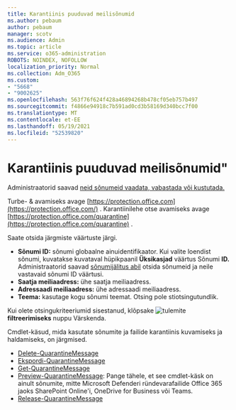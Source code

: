 ```yaml
---
title: Karantiinis puuduvad meilisõnumid
ms.author: pebaum
author: pebaum
manager: scotv
ms.audience: Admin
ms.topic: article
ms.service: o365-administration
ROBOTS: NOINDEX, NOFOLLOW
localization_priority: Normal
ms.collection: Adm_O365
ms.custom:
- "5668"
- "9002625"
ms.openlocfilehash: 563f76f624f428a46894268b478cf05eb757b497
ms.sourcegitcommit: f4866e94918c7b591ad0cd3b58169d340bcc7f00
ms.translationtype: MT
ms.contentlocale: et-EE
ms.lasthandoff: 05/19/2021
ms.locfileid: "52539820"
---
```

# <a name="missing-emails-in-quarantine"></a>Karantiinis puuduvad meilisõnumid"

Administraatorid saavad [neid sõnumeid vaadata, vabastada või kustutada.](/microsoft-365/security/office-365-security/manage-quarantined-messages-and-files)

Turbe- & avamiseks avage [https://protection.office.com](https://protection.office.com/) . Karantiinilehe otse avamiseks avage [https://protection.office.com/quarantine](https://protection.office.com/quarantine) .  

Saate otsida järgmiste väärtuste järgi.  

- **Sõnumi ID:** sõnumi globaalne ainuidentifikaator. Kui valite loendist sõnumi, kuvatakse kuvataval hüpikpaanil **Üksikasjad** väärtus Sõnumi **ID.** Administraatorid saavad [sõnumijälitus abil](/microsoft-365/security/office-365-security/message-trace-scc) otsida sõnumeid ja neile vastavaid sõnumi ID väärtusi.
- **Saatja meiliaadress:** ühe saatja meiliaadress.
- **Adressaadi meiliaadress:** ühe adressaadi meiliaadress.
- **Teema:** kasutage kogu sõnumi teemat. Otsing pole stiotsingutundlik.

Kui olete otsingukriteeriumid sisestanud, klõpsake ![ tulemite ](/microsoft-365/media/scc-quarantine-refresh.png?view=o365-worldwide) **filtreerimiseks** nuppu Värskenda.

Cmdlet-käsud, mida kasutate sõnumite ja failide karantiinis kuvamiseks ja haldamiseks, on järgmised.
- [Delete-QuarantineMessage](/powershell/module/exchange/delete-quarantinemessage)
- [Ekspordi-QuarantineMessage](/powershell/module/exchange/export-quarantinemessage)
- [Get-QuarantineMessage](/powershell/module/exchange/get-quarantinemessage)
- [Preview-QuarantineMessage](/powershell/module/exchange/preview-quarantinemessage): Pange tähele, et see cmdlet-käsk on ainult sõnumite, mitte Microsoft Defenderi ründevarafailide Office 365 jaoks SharePoint Online'i, OneDrive for Business või Teams.
- [Release-QuarantineMessage](/powershell/module/exchange/release-quarantinemessage)